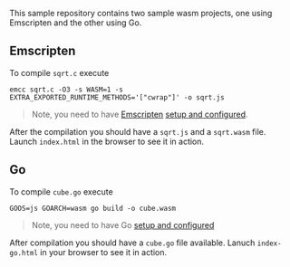 This sample repository contains two sample wasm projects, one using Emscripten and the other using Go.

## Emscripten
To compile `sqrt.c` execute 

```
emcc sqrt.c -O3 -s WASM=1 -s EXTRA_EXPORTED_RUNTIME_METHODS='["cwrap"]' -o sqrt.js
```

> Note, you need to have [Emscripten](http://emscripten.org) [setup and configured](https://emscripten.org/docs/getting_started/downloads.html).

After the compilation you should have a `sqrt.js` and a `sqrt.wasm` file. Launch `index.html` in the browser to see it in action.

## Go
To compile `cube.go` execute 
```
GOOS=js GOARCH=wasm go build -o cube.wasm
```

> Note, you need to have Go [setup and configured](https://golang.org/doc/install)

After compilation you should have a `cube.go` file available. Lanuch `index-go.html` in your browser to see it in action.
